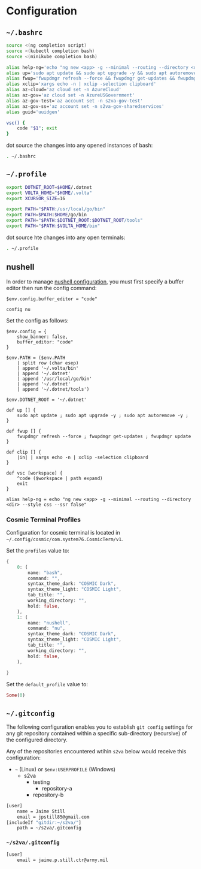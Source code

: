 # Configuration

## `~/.bashrc`

```sh
source <(ng completion script)
source <(kubectl completion bash)
source <(minikube completion bash)

alias help-ng='echo "ng new <app> -g --minimal --routing --directory <dir> --style css --ssr false"'
alias up='sudo apt update && sudo apt upgrade -y && sudo apt autoremove -y'
alias fwup='fwupdmgr refresh --force && fwupdmgr get-updates && fwupdmgr update'
alias xclip='xargs echo -n | xclip -selection clipboard'
alias az-cloud='az cloud set -n AzureCloud'
alias az-gov='az cloud set -n AzureUSGovernment'
alias az-gov-test='az account set -n s2va-gov-test'
alias az-gov-ss='az account set -n s2va-gov-sharedservices'
alias guid='uuidgen'

vsc() {
    code "$1"; exit
}
```

dot source the changes into any opened instances of bash:

```sh
. ~/.bashrc
```

## `~/.profile`

```sh
export DOTNET_ROOT=$HOME/.dotnet
export VOLTA_HOME="$HOME/.volta"
export XCURSOR_SIZE=16

export PATH="$PATH:/usr/local/go/bin"
export PATH=$PATH:$HOME/go/bin
export PATH="$PATH:$DOTNET_ROOT:$DOTNET_ROOT/tools"
export PATH="$PATH:$VOLTA_HOME/bin"
```

dot source hte changes into any open terminals:

```sh
. ~/.profile
```

## nushell

In order to manage [nushell configuration](https://www.nushell.sh/book/configuration.html), you must first specify a buffer editor then run the config command:

```nushell
$env.config.buffer_editor = "code"

config nu
```

Set the config as follows:

```nushell
$env.config = {
    show_banner: false,
    buffer_editor: "code"
}

$env.PATH = ($env.PATH
    | split row (char esep)
    | append '~/.volta/bin'
    | append '~/.dotnet'
    | append '/usr/local/go/bin'
    | append '~/.dotnet'
    | append '~/.dotnet/tools')

$env.DOTNET_ROOT = '~/.dotnet'

def up [] {
    sudo apt update ; sudo apt upgrade -y ; sudo apt autoremove -y ;
}

def fwup [] {
    fwupdmgr refresh --force ; fwupdmgr get-updates ; fwupdmgr update
}

def clip [] {
    |in| | xargs echo -n | xclip -selection clipboard
}

def vsc [workspace] {
    ^code ($workspace | path expand)
    exit
}

alias help-ng = echo "ng new <app> -g --minimal --routing --directory <dir> --style css --ssr false"
```

### Cosmic Terminal Profiles

Configuration for cosmic terminal is located in `~/.config/cosmic/com.system76.CosmicTerm/v1`.

Set the `profiles` value to:

```rs
{
    0: (
        name: "bash",
        command: "",
        syntax_theme_dark: "COSMIC Dark",
        syntax_theme_light: "COSMIC Light",
        tab_title: "",
        working_directory: "",
        hold: false,
    ),
    1: (
        name: "nushell",
        command: "nu",
        syntax_theme_dark: "COSMIC Dark",
        syntax_theme_light: "COSMIC Light",
        tab_title: "",
        working_directory: "",
        hold: false,
    ),
    
}
```

Set the `default_profile` value to:

```rs
Some(0)
```

## `~/.gitconfig`

The following configuration enables you to establish `git config` settings for any git repository contained within a specific sub-directory (recursive) of the configured directory.

Any of the repositories encountered wtihin `s2va` below would receive this configuration:

* `~` (Linux) or `$env:USERPROFILE` (Windows)
  * s2va
    * testing
      * repository-a
    * repository-b

```sh
[user]
	name = Jaime Still
	email = jpstill85@gmail.com
[includeIf "gitdir:~/s2va/"]
	path = ~/s2va/.gitconfig
```

### `~/s2va/.gitconfig`

```sh
[user]
	email = jaime.p.still.ctr@army.mil
```
